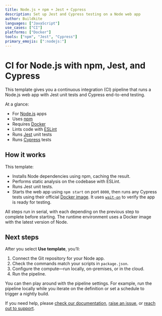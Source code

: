```yaml
---
title: Node.js + npm + Jest + Cypress
description: Set up Jest and Cypress testing on a Node web app
author: Buildkite
languages: ["JavaScript"]
use_cases: ["CI"]
platforms: ["Docker"]
tools: ["npm", "Jest", "Cypress"]
primary_emojis: [":nodejs:"]
---
```


# CI for Node.js with npm, Jest, and Cypress

This template gives you a continuous integration (CI) pipeline that runs a Node.js web app with Jest unit tests and Cypress end-to-end testing.

At a glance:

- For [Node.js](https://nodejs.org) apps
- Uses [npm](https://www.npmjs.com/)
- Requires [Docker](https://docs.docker.com/get-docker/)
- Lints code with [ESLint](https://eslint.org/)
- Runs [Jest](https://jestjs.io/) unit tests
- Runs [Cypress](https://www.cypress.io/) tests

## How it works

This template:

- Installs Node dependencies using npm, caching the result.
- Performs static analysis on the codebase with ESLint.
- Runs Jest unit tests.
- Starts the web app using `npm start` on port `8000`, then runs any Cypress tests using their official [Docker image](https://github.com/cypress-io/cypress-docker-images). It uses [`wait-on`](https://www.npmjs.com/package/wait-on) to verify the app is ready for testing.

All steps run in serial, with each depending on the previous step to complete before starting. The runtime environment uses a Docker image with the latest version of Node.

## Next steps

After you select **Use template**, you’ll:

1. Connect the Git repository for your Node app.
2. Check the commands match your scripts in `package.json`.
3. Configure the compute—run locally, on-premises, or in the cloud.
4. Run the pipeline.

You can then play around with the pipeline settings. For example, run the pipeline locally while you iterate on the definition or set a schedule to trigger a nightly build.

If you need help, please [check our documentation](https://buildkite.com/docs/pipelines/configuration-overview), [raise an issue](https://github.com/buildkite/templates/issues), or [reach out to support](https://buildkite.com/support).
